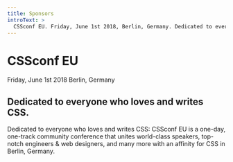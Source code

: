 ```yaml
---
title: Sponsors
introText: >
  CSSconf EU. Friday, June 1st 2018, Berlin, Germany. Dedicated to everyone who loves and writes CSS.
---
```


# CSSconf EU

Friday, June 1st 2018
Berlin, Germany

## Dedicated to everyone who loves and writes CSS.

Dedicated to everyone who loves and writes CSS: CSSconf EU is a one-day, one-track community conference that unites world-class speakers, top-notch engineers & web designers, and many more with an affinity for CSS in Berlin, Germany.
